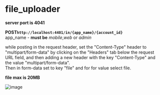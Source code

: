 # file_uploader

**server port is 4041**  
  
  


**POST`http://localhost:4401/in/{app_name}/{account_id}`**  
app_name - **must be** _mobile_,_web_ or _admin_  


while posting in the request header, set the "Content-Type" header to "multipart/form-data" by clicking on the "Headers" tab below the request URL field, and then adding a new header with the key "Content-Type" and the value "multipart/form-data".  
Then in form-data set to key "file" and for for value select file.  


**file max is 20MB**


![image](https://user-images.githubusercontent.com/92877850/220053909-5062d03d-076f-41e9-92be-62f3a807163b.png)
